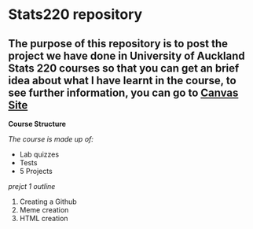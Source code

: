 # Stats220 repository

## The purpose of this repository is to post the project we have done in University of Auckland Stats 220 courses so that you can get an brief idea about what I have learnt in the course, to see further information, you can go to [Canvas Site](https://canvas.auckland.ac.nz/courses/106054)

**Course Structure**

*The course is made up of:*
* Lab quizzes
* Tests
* 5 Projects

*prejct 1 outline*

1. Creating a Github
2. Meme creation
3. HTML creation
